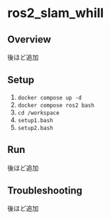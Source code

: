 # ros2_slam_whill

## Overview
後ほど追加

## Setup
1. `docker compose up -d`
2. `docker compose ros2 bash`
3. `cd /workspace`
4. `setup1.bash`
5. `setup2.bash`

## Run
後ほど追加

## Troubleshooting
後ほど追加